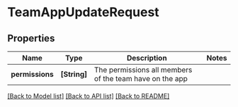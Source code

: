 # TeamAppUpdateRequest

## Properties
Name | Type | Description | Notes
------------ | ------------- | ------------- | -------------
**permissions** | **[String]** | The permissions all members of the team have on the app | 

[[Back to Model list]](../README.md#documentation-for-models) [[Back to API list]](../README.md#documentation-for-api-endpoints) [[Back to README]](../README.md)


